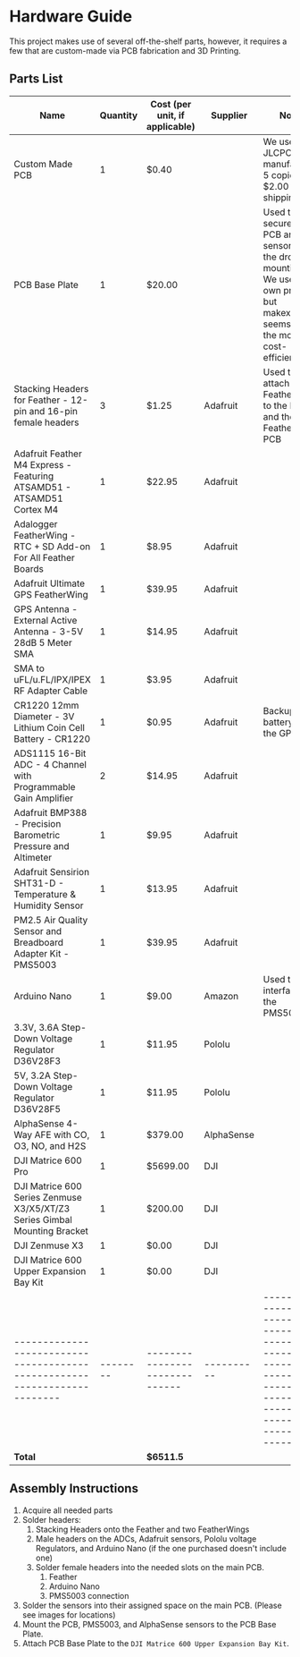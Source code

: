 # Hardware Guide

This project makes use of several off-the-shelf parts, however, it requires a few that are custom-made via PCB fabrication and 3D Printing.

## Parts List

| Name                                                                      | Quantity | Cost (per unit, if applicable) | Supplier   | Notes                                                                                                                                        |
| ------------------------------------------------------------------------- | -------- | ------------------------------ | ---------- | -------------------------------------------------------------------------------------------------------------------------------------------- |
| Custom Made PCB                                                           | 1        | \$0.40                         |            | We used JLCPCB to manufacture 5 copies for \$2.00 + shipping                                                                                 |
| PCB Base Plate                                                            | 1        | \$20.00                        |            | Used to secure the PCB and sensors to the drone's mounting kit. We used our own printer but makexyz.com seems to be the most cost-efficient. |
| Stacking Headers for Feather - 12-pin and 16-pin female headers           | 3        | \$1.25                         | Adafruit   | Used to attach the FeatherWings to the Feather and the Feather to the PCB                                                                    |
| Adafruit Feather M4 Express - Featuring ATSAMD51 - ATSAMD51 Cortex M4     | 1        | \$22.95                        | Adafruit   |                                                                                                                                              |
| Adalogger FeatherWing - RTC + SD Add-on For All Feather Boards            | 1        | \$8.95                         | Adafruit   |                                                                                                                                              |
| Adafruit Ultimate GPS FeatherWing                                         | 1        | \$39.95                        | Adafruit   |                                                                                                                                              |
| GPS Antenna - External Active Antenna - 3-5V 28dB 5 Meter SMA             | 1        | \$14.95                        | Adafruit   |                                                                                                                                              |
| SMA to uFL/u.FL/IPX/IPEX RF Adapter Cable                                 | 1        | \$3.95                         | Adafruit   |                                                                                                                                              |
| CR1220 12mm Diameter - 3V Lithium Coin Cell Battery - CR1220              | 1        | \$0.95                         | Adafruit   | Backup battery for the GPS                                                                                                                   |
| ADS1115 16-Bit ADC - 4 Channel with Programmable Gain Amplifier           | 2        | \$14.95                        | Adafruit   |                                                                                                                                              |
| Adafruit BMP388 - Precision Barometric Pressure and Altimeter             | 1        | \$9.95                         | Adafruit   |                                                                                                                                              |
| Adafruit Sensirion SHT31-D - Temperature & Humidity Sensor                | 1        | \$13.95                        | Adafruit   |                                                                                                                                              |
| PM2.5 Air Quality Sensor and Breadboard Adapter Kit - PMS5003             | 1        | \$39.95                        | Adafruit   |                                                                                                                                              |
| Arduino Nano                                                              | 1        | \$9.00                         | Amazon     | Used to interface with the PMS5003                                                                                                           |
| 3.3V, 3.6A Step-Down Voltage Regulator D36V28F3                           | 1        | \$11.95                        | Pololu     |                                                                                                                                              |
| 5V, 3.2A Step-Down Voltage Regulator D36V28F5                             | 1        | \$11.95                        | Pololu     |                                                                                                                                              |
| AlphaSense 4-Way AFE with CO, O3, NO, and H2S                             | 1        | \$379.00                       | AlphaSense |                                                                                                                                              |
| DJI Matrice 600 Pro                                                       | 1        | \$5699.00                      | DJI        |                                                                                                                                              |
| DJI Matrice 600 Series Zenmuse X3/X5/XT/Z3 Series Gimbal Mounting Bracket | 1        | \$200.00                       | DJI        |                                                                                                                                              |
| DJI Zenmuse X3                                                            | 1        | \$0.00                         | DJI        |                                                                                                                                              |
| DJI Matrice 600 Upper Expansion Bay Kit                                   | 1        | \$0.00                         | DJI        |                                                                                                                                              |
| ------------------------------------------------------------------------- | -------- | ------------------------------ | ---------- | -------------------------------------------------------------------------------------------------------------------------------------------- |
| **Total**                                                                 |          | **\$6511.5**                   |            |                                                                                                                                              |

## Assembly Instructions

1. Acquire all needed parts
2. Solder headers:
    1. Stacking Headers onto the Feather and two FeatherWings
    2. Male headers on the ADCs, Adafruit sensors, Pololu voltage Regulators, and Arduino Nano (if the one purchased doesn't include one)
    3. Solder female headers into the needed slots on the main PCB.
        1. Feather
        2. Arduino Nano
        3. PMS5003 connection
3. Solder the sensors into their assigned space on the main PCB. (Please see images for locations)
4. Mount the PCB, PMS5003, and AlphaSense sensors to the PCB Base Plate.
5. Attach PCB Base Plate to the `DJI Matrice 600 Upper Expansion Bay Kit`.
